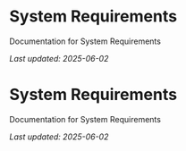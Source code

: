 # System Requirements

Documentation for System Requirements

*Last updated: 2025-06-02*

# System Requirements

Documentation for System Requirements

*Last updated: 2025-06-02*
